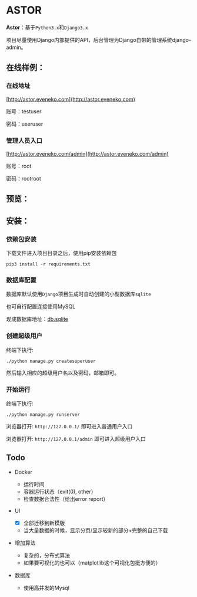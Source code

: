 # ASTOR

**Astor**：基于`Python3.x`和`Django3.x`

项目尽量使用Django内部提供的API，后台管理为Django自带的管理系统django-admin。

## 在线样例：

### 在线地址

[http://astor.eveneko.com](http://astor.eveneko.com)

账号：testuser

密码：useruser

### 管理人员入口

[http://astor.eveneko.com/admin](http://astor.eveneko.com/admin)

账号：root

密码：rootroot


## 预览：

## 安装：

### 依赖包安装

下载文件进入项目目录之后，使用pip安装依赖包

`pip3 install -r requirements.txt`

### 数据库配置

数据库默认使用`Django`项目生成时自动创建的小型数据库`sqlite`

也可自行配置连接使用MySQL

现成数据库地址：[db.sqlite](http://share.eveneko.com/db.sqlite3)

### 创建超级用户

终端下执行:

`./python manage.py createsuperuser`

然后输入相应的超级用户名以及密码，邮箱即可。

### 开始运行

终端下执行:

`./python manage.py runserver`

浏览器打开: `http://127.0.0.1/` 即可进入普通用户入口

浏览器打开: `http://127.0.0.1/admin` 即可进入超级用户入口

## Todo

- Docker
    - 运行时间
    - 容器运行状态（exit(0), other）
    - 检查数据合法性（给出error report）

- UI
    - [x] 全部迁移到新模版
    - 当大量数据的时候，显示分页/显示较新的部分+完整的自己下载

- 增加算法
    - 复杂的，分布式算法
    - 如果要可视化的也可以（matplotlib这个可视化包挺方便的）

- 数据库
    - 使用高并发的Mysql